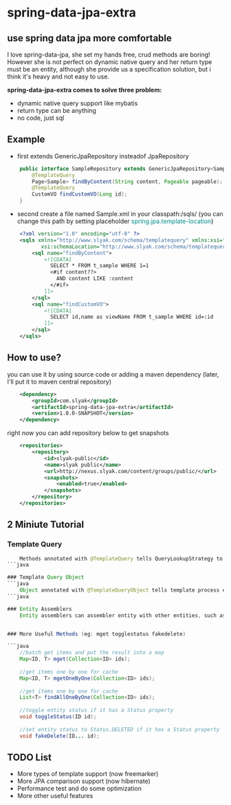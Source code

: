 # spring-data-jpa-extra
## use spring data jpa more comfortable
I love spring-data-jpa, she set my hands free, crud methods are boring! However she is not perfect on dynamic native query and her return type must be an entity, although she provide us a specification solution, but i think it's heavy and not easy to use.

<b>spring-data-jpa-extra comes to solve three problem:</b>

- dynamic native query support like mybatis
- return type can be anything
- no code, just sql

## Example
- first extends GenericJpaRepository insteadof JpaRepository

```java
	public interface SampleRepository extends GenericJpaRepository<Sample, Long> {
		@TemplateQuery
		Page<Sample> findByContent(String content, Pageable pageable);
		@TemplateQuery
		CustomVO findCustomVO(Long id);
	}
```

- second create a file named Sample.xml in your classpath:/sqls/ (you can change this path by setting placeholder <font color="#008B8B">spring.jpa.template-location</font>)

```xml
    <?xml version="1.0" encoding="utf-8" ?>
    <sqls xmlns="http://www.slyak.com/schema/templatequery" xmlns:xsi="http://www.w3.org/2001/XMLSchema-instance"
           xsi:schemaLocation="http://www.slyak.com/schema/templatequery http://www.slyak.com/schema/templatequery.xsd">
        <sql name="findByContent">
            <![CDATA[
              SELECT * FROM t_sample WHERE 1=1
              <#if content??>
                AND content LIKE :content
              </#if>
            ]]>
        </sql>
        <sql name="findCustomVO">
            <![CDATA[
              SELECT id,name as viewName FROM t_sample WHERE id=:id
            ]]>
        </sql>
    </sqls>
```

## How to use?

you can use it by using source code or adding a maven dependency (later, I'll put it to maven central repository)

```xml
    <dependency>
        <groupId>com.slyak</groupId>
        <artifactId>spring-data-jpa-extra</artifactId>
        <version>1.0.0-SNAPSHOT</version>
    </dependency>
```

right now you can add repository below to get snapshots
```xml
    <repositories>
        <repository>
            <id>slyak-public</id>
            <name>slyak public</name>
            <url>http://nexus.slyak.com/content/groups/public/</url>
            <snapshots>
                <enabled>true</enabled>
            </snapshots>
        </repository>
    </repositories>
```


## 2 Miniute Tutorial

### Template Query
```java
    Methods annotated with @TemplateQuery tells QueryLookupStrategy to look up query by template,this is often used by dynamic query.
```java

### Template Query Object
```java
    Object annotated with @TemplateQueryObject tells template process engine render params provide by object properties.
```java

### Entity Assemblers
    Entity assemblers can assembler entity with other entities, such as one to many relation or one to one relation.


### More Useful Methods (eg: mget togglestatus fakedelete)

```java
    //batch get items and put the result into a map
    Map<ID, T> mget(Collection<ID> ids);
    
    //get items one by one for cache
    Map<ID, T> mgetOneByOne(Collection<ID> ids);
    
    //get items one by one for cache
    List<T> findAllOneByOne(Collection<ID> ids);
    
    //toggle entity status if it has a Status property
    void toggleStatus(ID id);
    
    //set entity status to Status.DELETED if it has a Status property
    void fakeDelete(ID... id);
```


## TODO List
- More types of template support (now freemarker)
- More JPA comparison support (now hibernate)
- Performance test and do some optimization
- More other useful features
